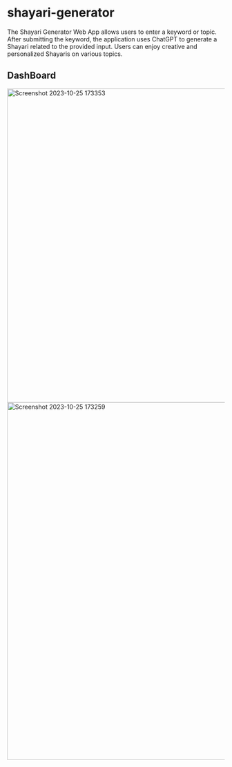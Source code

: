 # shayari-generator
The Shayari Generator Web App allows users to enter a keyword or topic. After submitting the keyword, the application uses ChatGPT to generate a Shayari related to the provided input. Users can enjoy creative and personalized Shayaris on various topics.

## DashBoard

<img width="727" alt="Screenshot 2023-10-25 173353" src="https://github.com/rk28284/shayari-generator/assets/112754760/a8a3eb77-0cd4-444a-8709-e1ae2e72cbbe">


<img width="829" alt="Screenshot 2023-10-25 173259" src="https://github.com/rk28284/shayari-generator/assets/112754760/7305360c-811d-40d5-a845-ea927c81f4f5">
